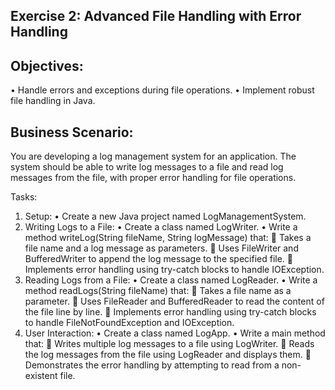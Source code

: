 ## Exercise 2: Advanced File Handling with Error Handling

## Objectives:
•	Handle errors and exceptions during file operations.
•	Implement robust file handling in Java.

## Business Scenario: 
You are developing a log management system for an application. The system should be able to write log messages to a file and read log messages from the file, with proper error handling for file operations.

Tasks:
1.	Setup:
•	Create a new Java project named LogManagementSystem.
2.	Writing Logs to a File:
•	Create a class named LogWriter.
•	Write a method writeLog(String fileName, String logMessage) that:
	Takes a file name and a log message as parameters.
	Uses FileWriter and BufferedWriter to append the log message to the specified file.
	Implements error handling using try-catch blocks to handle IOException.
3.	Reading Logs from a File:
•	Create a class named LogReader.
•	Write a method readLogs(String fileName) that:
	Takes a file name as a parameter.
	Uses FileReader and BufferedReader to read the content of the file line by line.
	Implements error handling using try-catch blocks to handle FileNotFoundException and IOException.
4.	User Interaction:
•	Create a class named LogApp.
•	Write a main method that:
	Writes multiple log messages to a file using LogWriter.
	Reads the log messages from the file using LogReader and displays them.
	Demonstrates the error handling by attempting to read from a non-existent file.


